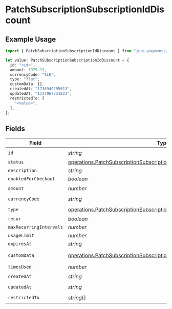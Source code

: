 # PatchSubscriptionSubscriptionIdDiscount

## Example Usage

```typescript
import { PatchSubscriptionSubscriptionIdDiscount } from "jani-payments/models/operations";

let value: PatchSubscriptionSubscriptionIdDiscount = {
  id: "<id>",
  amount: 3979.19,
  currencyCode: "SLE",
  type: "flat",
  customData: {},
  createdAt: "1736949295613",
  updatedAt: "1737967331823",
  restrictedTo: [
    "<value>",
  ],
};
```

## Fields

| Field                                                                                                                                                                | Type                                                                                                                                                                 | Required                                                                                                                                                             | Description                                                                                                                                                          |
| -------------------------------------------------------------------------------------------------------------------------------------------------------------------- | -------------------------------------------------------------------------------------------------------------------------------------------------------------------- | -------------------------------------------------------------------------------------------------------------------------------------------------------------------- | -------------------------------------------------------------------------------------------------------------------------------------------------------------------- |
| `id`                                                                                                                                                                 | *string*                                                                                                                                                             | :heavy_check_mark:                                                                                                                                                   | N/A                                                                                                                                                                  |
| `status`                                                                                                                                                             | [operations.PatchSubscriptionSubscriptionIdSubscriptionResponseStatus](../../models/operations/patchsubscriptionsubscriptionidsubscriptionresponsestatus.md)         | :heavy_minus_sign:                                                                                                                                                   | N/A                                                                                                                                                                  |
| `description`                                                                                                                                                        | *string*                                                                                                                                                             | :heavy_minus_sign:                                                                                                                                                   | N/A                                                                                                                                                                  |
| `enabledForCheckout`                                                                                                                                                 | *boolean*                                                                                                                                                            | :heavy_minus_sign:                                                                                                                                                   | N/A                                                                                                                                                                  |
| `amount`                                                                                                                                                             | *number*                                                                                                                                                             | :heavy_check_mark:                                                                                                                                                   | N/A                                                                                                                                                                  |
| `currencyCode`                                                                                                                                                       | *string*                                                                                                                                                             | :heavy_check_mark:                                                                                                                                                   | N/A                                                                                                                                                                  |
| `type`                                                                                                                                                               | [operations.PatchSubscriptionSubscriptionIdType](../../models/operations/patchsubscriptionsubscriptionidtype.md)                                                     | :heavy_check_mark:                                                                                                                                                   | N/A                                                                                                                                                                  |
| `recur`                                                                                                                                                              | *boolean*                                                                                                                                                            | :heavy_minus_sign:                                                                                                                                                   | N/A                                                                                                                                                                  |
| `maxRecurringIntervals`                                                                                                                                              | *number*                                                                                                                                                             | :heavy_minus_sign:                                                                                                                                                   | N/A                                                                                                                                                                  |
| `usageLimit`                                                                                                                                                         | *number*                                                                                                                                                             | :heavy_minus_sign:                                                                                                                                                   | N/A                                                                                                                                                                  |
| `expiresAt`                                                                                                                                                          | *string*                                                                                                                                                             | :heavy_minus_sign:                                                                                                                                                   | N/A                                                                                                                                                                  |
| `customData`                                                                                                                                                         | [operations.PatchSubscriptionSubscriptionIdSubscriptionResponseCustomData](../../models/operations/patchsubscriptionsubscriptionidsubscriptionresponsecustomdata.md) | :heavy_check_mark:                                                                                                                                                   | Any valid JSON value                                                                                                                                                 |
| `timesUsed`                                                                                                                                                          | *number*                                                                                                                                                             | :heavy_minus_sign:                                                                                                                                                   | N/A                                                                                                                                                                  |
| `createdAt`                                                                                                                                                          | *string*                                                                                                                                                             | :heavy_check_mark:                                                                                                                                                   | N/A                                                                                                                                                                  |
| `updatedAt`                                                                                                                                                          | *string*                                                                                                                                                             | :heavy_check_mark:                                                                                                                                                   | N/A                                                                                                                                                                  |
| `restrictedTo`                                                                                                                                                       | *string*[]                                                                                                                                                           | :heavy_check_mark:                                                                                                                                                   | N/A                                                                                                                                                                  |